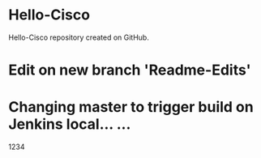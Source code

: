 # Hello-Cisco
Hello-Cisco repository created on GitHub.

# Edit on new branch 'Readme-Edits'

# Changing master to trigger build on Jenkins local... ...
1234
